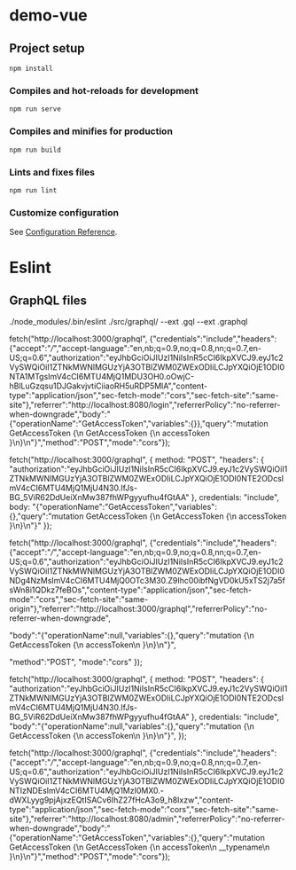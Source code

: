 # demo-vue

## Project setup
```
npm install
```

### Compiles and hot-reloads for development
```
npm run serve
```

### Compiles and minifies for production
```
npm run build
```

### Lints and fixes files
```
npm run lint
```

### Customize configuration
See [Configuration Reference](https://cli.vuejs.org/config/).

# Eslint
## GraphQL files
./node_modules/.bin/eslint ./src/graphql/ --ext .gql --ext .graphql           

fetch("http://localhost:3000/graphql", {"credentials":"include","headers":{"accept":"*/*","accept-language":"en,nb;q=0.9,no;q=0.8,nn;q=0.7,en-US;q=0.6","authorization":"eyJhbGciOiJIUzI1NiIsInR5cCI6IkpXVCJ9.eyJ1c2VySWQiOiI1ZTNkMWNlMGUzYjA3OTBlZWM0ZWExODIiLCJpYXQiOjE1ODI0NTA1MTgsImV4cCI6MTU4MjQ1MDU3OH0.oOwjC-hBlLuGzqsu1DJGakvjvtiCiiaoRH5uRDP5MlA","content-type":"application/json","sec-fetch-mode":"cors","sec-fetch-site":"same-site"},"referrer":"http://localhost:8080/login","referrerPolicy":"no-referrer-when-downgrade","body":"{\"operationName\":\"GetAccessToken\",\"variables\":{}},\"query\":\"mutation GetAccessToken {\\n  GetAccessToken {\\n    accessToken }\\n}\\n\"}","method":"POST","mode":"cors"});


fetch("http://localhost:3000/graphql", {
      method: "POST",
      "headers": {
        "authorization":"eyJhbGciOiJIUzI1NiIsInR5cCI6IkpXVCJ9.eyJ1c2VySWQiOiI1ZTNkMWNlMGUzYjA3OTBlZWM0ZWExODIiLCJpYXQiOjE1ODI0NTE2ODcsImV4cCI6MTU4MjQ1MjU4N30.IfJs-BG_5ViR62DdUeiXnMw387fhWPgyyufhu4fGtAA"
      },
      credentials: "include",
      body: "{\"operationName\":\"GetAccessToken\",\"variables\":{},\"query\":\"mutation GetAccessToken {\\n  GetAccessToken {\\n    accessToken }\\n}\\n\"}"
    });

fetch("http://localhost:3000/graphql", {"credentials":"include","headers":{"accept":"*/*","accept-language":"en,nb;q=0.9,no;q=0.8,nn;q=0.7,en-US;q=0.6","authorization":"eyJhbGciOiJIUzI1NiIsInR5cCI6IkpXVCJ9.eyJ1c2VySWQiOiI1ZTNkMWNlMGUzYjA3OTBlZWM0ZWExODIiLCJpYXQiOjE1ODI0NDg4NzMsImV4cCI6MTU4MjQ0OTc3M30.Z9Ihc00ibfNgVD0kU5xTS2j7a5fsWn8i1QDkz7feBOs","content-type":"application/json","sec-fetch-mode":"cors","sec-fetch-site":"same-origin"},"referrer":"http://localhost:3000/graphql","referrerPolicy":"no-referrer-when-downgrade",

"body":"{\"operationName\":null,\"variables\":{},\"query\":\"mutation {\\n  GetAccessToken {\\n    accessToken\\n  }\\n}\\n\"}",

"method":"POST",
"mode":"cors"
});



fetch("http://localhost:3000/graphql", {
      method: "POST",
      "headers": {
        "authorization":"eyJhbGciOiJIUzI1NiIsInR5cCI6IkpXVCJ9.eyJ1c2VySWQiOiI1ZTNkMWNlMGUzYjA3OTBlZWM0ZWExODIiLCJpYXQiOjE1ODI0NTE2ODcsImV4cCI6MTU4MjQ1MjU4N30.IfJs-BG_5ViR62DdUeiXnMw387fhWPgyyufhu4fGtAA"
      },
      credentials: "include",
      "body":"{\"operationName\":null,\"variables\":{},\"query\":\"mutation {\\n  GetAccessToken {\\n    accessToken\\n  }\\n}\\n\"}",
    });



fetch("http://localhost:3000/graphql", {"credentials":"include","headers":{"accept":"*/*","accept-language":"en,nb;q=0.9,no;q=0.8,nn;q=0.7,en-US;q=0.6","authorization":"eyJhbGciOiJIUzI1NiIsInR5cCI6IkpXVCJ9.eyJ1c2VySWQiOiI1ZTNkMWNlMGUzYjA3OTBlZWM0ZWExODIiLCJpYXQiOjE1ODI0NTIzNDEsImV4cCI6MTU4MjQ1MzI0MX0.-dWXLyyg9pjAjxzEQtISACv6IhZ27fHcA3o9_h8Ixzw","content-type":"application/json","sec-fetch-mode":"cors","sec-fetch-site":"same-site"},"referrer":"http://localhost:8080/admin","referrerPolicy":"no-referrer-when-downgrade","body":"{\"operationName\":\"GetAccessToken\",\"variables\":{},\"query\":\"mutation GetAccessToken {\\n  GetAccessToken {\\n    accessToken\\n    __typename\\n  }\\n}\\n\"}","method":"POST","mode":"cors"});
